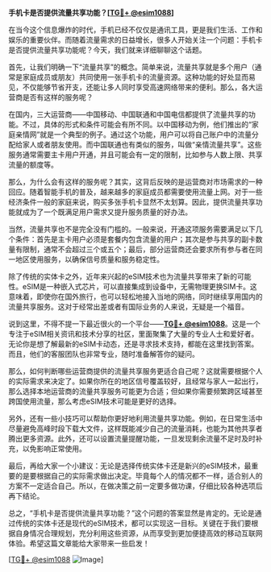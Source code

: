**手机卡是否提供流量共享功能？[[TG💪+ @esim1088](https://t.me/s/esim1088)]**

在当今这个信息爆炸的时代，手机已经不仅仅是通讯工具，更是我们生活、工作和娱乐的重要伙伴。而随着流量需求的日益增长，很多人开始关注一个问题：手机卡是否提供流量共享功能呢？今天，我们就来详细聊聊这个话题。

首先，让我们明确一下“流量共享”的概念。简单来说，流量共享就是多个用户（通常是家庭成员或朋友）共同使用一张手机卡的流量资源。这种功能的好处显而易见，不仅能够节省开支，还能让多人同时享受高速网络带来的便利。那么，各大运营商是否有这样的服务呢？

在国内，三大运营商——中国移动、中国联通和中国电信都提供了流量共享的功能。不过，具体的形式和条件可能会有所不同。以中国移动为例，他们推出的“家庭亲情网”就是一个典型的例子。通过这个功能，用户可以将自己账户中的流量分配给家人或者朋友使用。而中国联通也有类似的服务，叫做“亲情流量共享”。这些服务通常需要主卡用户开通，并且可能会有一定的限制，比如参与人数上限、共享流量的额度等。

那么，为什么会有这样的服务呢？其实，这背后反映的是运营商对市场需求的一种回应。随着智能手机的普及，越来越多的家庭成员都需要使用流量上网。对于一些经济条件一般的家庭来说，购买多张手机卡显然不太划算。因此，提供流量共享功能就成为了一个既满足用户需求又提升服务质量的好办法。

当然，流量共享也不是完全没有门槛的。一般来说，开通这项服务需要满足以下几个条件：首先是主卡用户必须是套餐内包含流量的用户；其次是参与共享的副卡数量有限制，通常不会超过三个或五个；最后，部分运营商还会要求所有参与者在同一地区使用服务，以确保信号质量和服务稳定性。

除了传统的实体卡之外，近年来兴起的eSIM技术也为流量共享带来了新的可能性。eSIM是一种嵌入式芯片，可以直接集成到设备中，无需物理更换SIM卡。这意味着，即使你在国外旅行，也可以轻松地接入当地的网络，同时继续享用国内的流量共享服务。这对于经常出差或者有国际业务的人来说，无疑是一个福音。

说到这里，不得不提一下最近很火的一个平台——**[TG💪+ @esim1088](https://t.me/s/esim1088)**。这是一个专注于eSIM相关资讯和技术分享的社区，里面聚集了大量的专业人士和爱好者。无论你是想了解最新的eSIM卡动态，还是寻求技术支持，都能在这里找到答案。而且，他们的客服团队也非常专业，随时准备解答你的疑问。

那么，如何判断哪些运营商提供的流量共享服务更适合自己呢？这就需要根据个人的实际需求来决定了。如果你所在的地区信号覆盖较好，且经常与家人一起出行，那么选择本地运营商的流量共享服务可能更为合适；但如果你需要频繁跨区域甚至跨国使用流量，那么考虑eSIM技术可能是更好的选择。

另外，还有一些小技巧可以帮助你更好地利用流量共享功能。例如，在日常生活中尽量避免高峰时段下载大文件，这样既能减少自己的流量消耗，也能为其他共享者腾出更多资源。此外，还可以设置流量提醒功能，一旦发现剩余流量不足时及时补充，以免影响正常使用。

最后，再给大家一个小建议：无论是选择传统实体卡还是新兴的eSIM技术，最重要的是要根据自己的实际需求做出决定。毕竟每个人的情况都不一样，适合别人的方案不一定适合自己。所以，在做决策之前一定要多做功课，仔细比较各种选项后再下结论。

总之，“手机卡是否提供流量共享功能？”这个问题的答案显然是肯定的。无论是通过传统的实体卡还是现代的eSIM技术，都可以实现这一目标。关键在于我们要根据自身情况合理规划，充分利用这些资源，从而享受到更加便捷高效的移动互联网体验。希望这篇文章能给大家带来一些启发！

[[TG💪+ @esim1088](https://t.me/s/esim1088) ![Image](https://i.postimg.cc/4NQfJmqS/Snipaste-2025-05-13-00-14-12.png)]